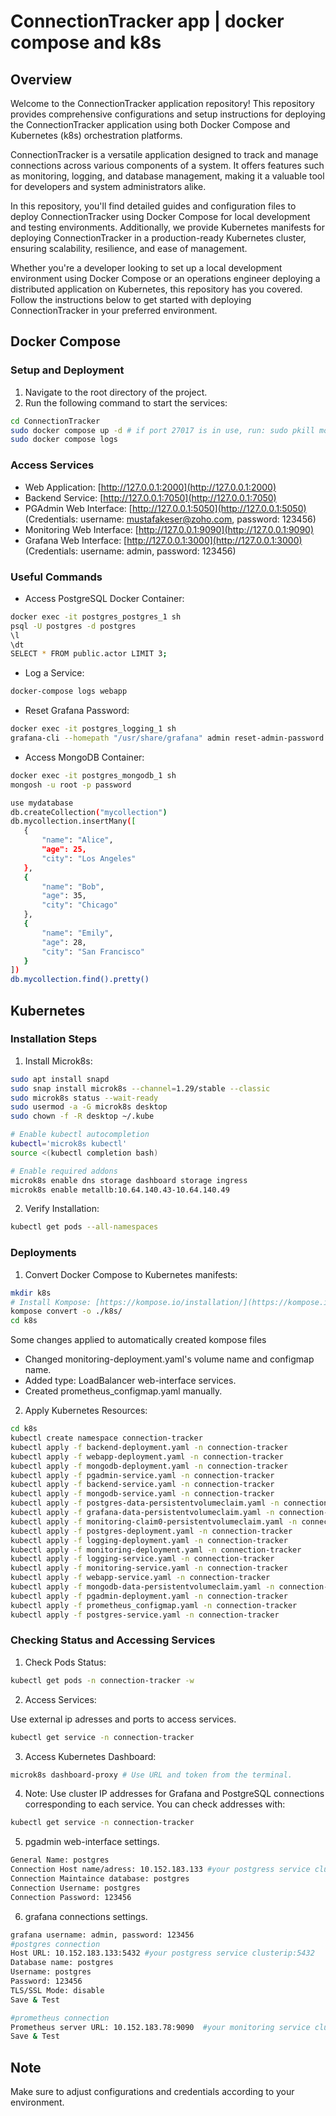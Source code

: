 # ConnectionTracker app | docker compose and k8s

## Overview

Welcome to the ConnectionTracker application repository! This repository provides comprehensive configurations and setup instructions for deploying the ConnectionTracker application using both Docker Compose and Kubernetes (k8s) orchestration platforms.

ConnectionTracker is a versatile application designed to track and manage connections across various components of a system. It offers features such as monitoring, logging, and database management, making it a valuable tool for developers and system administrators alike.

In this repository, you'll find detailed guides and configuration files to deploy ConnectionTracker using Docker Compose for local development and testing environments. Additionally, we provide Kubernetes manifests for deploying ConnectionTracker in a production-ready Kubernetes cluster, ensuring scalability, resilience, and ease of management.

Whether you're a developer looking to set up a local development environment using Docker Compose or an operations engineer deploying a distributed application on Kubernetes, this repository has you covered. Follow the instructions below to get started with deploying ConnectionTracker in your preferred environment.

## Docker Compose

### Setup and Deployment

1. Navigate to the root directory of the project.
2. Run the following command to start the services:

```bash
cd ConnectionTracker
sudo docker compose up -d # if port 27017 is in use, run: sudo pkill mongod
sudo docker compose logs
```

### Access Services

- Web Application: [http://127.0.0.1:2000](http://127.0.0.1:2000)
- Backend Service: [http://127.0.0.1:7050](http://127.0.0.1:7050)
- PGAdmin Web Interface: [http://127.0.0.1:5050](http://127.0.0.1:5050) (Credentials: username: mustafakeser@zoho.com, password: 123456)
- Monitoring Web Interface: [http://127.0.0.1:9090](http://127.0.0.1:9090)
- Grafana Web Interface: [http://127.0.0.1:3000](http://127.0.0.1:3000) (Credentials: username: admin, password: 123456)

### Useful Commands

- Access PostgreSQL Docker Container:

```bash
docker exec -it postgres_postgres_1 sh
psql -U postgres -d postgres
\l
\dt
SELECT * FROM public.actor LIMIT 3;
```

- Log a Service:

```bash
docker-compose logs webapp
```

- Reset Grafana Password:

```bash
docker exec -it postgres_logging_1 sh
grafana-cli --homepath "/usr/share/grafana" admin reset-admin-password 123456
```

- Access MongoDB Container:

```bash
docker exec -it postgres_mongodb_1 sh
mongosh -u root -p password

use mydatabase
db.createCollection("mycollection")
db.mycollection.insertMany([
   {
       "name": "Alice",
       "age": 25,
       "city": "Los Angeles"
   },
   {
       "name": "Bob",
       "age": 35,
       "city": "Chicago"
   },
   {
       "name": "Emily",
       "age": 28,
       "city": "San Francisco"
   }
])
db.mycollection.find().pretty()
```

## Kubernetes

### Installation Steps

1. Install Microk8s:

```bash
sudo apt install snapd
sudo snap install microk8s --channel=1.29/stable --classic
sudo microk8s status --wait-ready
sudo usermod -a -G microk8s desktop
sudo chown -f -R desktop ~/.kube

# Enable kubectl autocompletion
kubectl='microk8s kubectl'
source <(kubectl completion bash)

# Enable required addons
microk8s enable dns storage dashboard storage ingress
microk8s enable metallb:10.64.140.43-10.64.140.49
```

2. Verify Installation:

```bash
kubectl get pods --all-namespaces 
```

### Deployments

1. Convert Docker Compose to Kubernetes manifests:

```bash
mkdir k8s
# Install Kompose: [https://kompose.io/installation/](https://kompose.io/installation/)
kompose convert -o ./k8s/
cd k8s
```
Some changes applied to automatically created kompose files
* Changed monitoring-deployment.yaml's volume name and configmap name.
* Added type: LoadBalancer web-interface services.
* Created prometheus_configmap.yaml manually.

2. Apply Kubernetes Resources:

```bash
cd k8s
kubectl create namespace connection-tracker
kubectl apply -f backend-deployment.yaml -n connection-tracker
kubectl apply -f webapp-deployment.yaml -n connection-tracker
kubectl apply -f mongodb-deployment.yaml -n connection-tracker
kubectl apply -f pgadmin-service.yaml -n connection-tracker
kubectl apply -f backend-service.yaml -n connection-tracker
kubectl apply -f mongodb-service.yaml -n connection-tracker
kubectl apply -f postgres-data-persistentvolumeclaim.yaml -n connection-tracker
kubectl apply -f grafana-data-persistentvolumeclaim.yaml -n connection-tracker
kubectl apply -f monitoring-claim0-persistentvolumeclaim.yaml -n connection-tracker
kubectl apply -f postgres-deployment.yaml -n connection-tracker
kubectl apply -f logging-deployment.yaml -n connection-tracker
kubectl apply -f monitoring-deployment.yaml -n connection-tracker
kubectl apply -f logging-service.yaml -n connection-tracker
kubectl apply -f monitoring-service.yaml -n connection-tracker
kubectl apply -f webapp-service.yaml -n connection-tracker
kubectl apply -f mongodb-data-persistentvolumeclaim.yaml -n connection-tracker
kubectl apply -f pgadmin-deployment.yaml -n connection-tracker
kubectl apply -f prometheus_configmap.yaml -n connection-tracker
kubectl apply -f postgres-service.yaml -n connection-tracker
```

### Checking Status and Accessing Services

1. Check Pods Status:

```bash
kubectl get pods -n connection-tracker -w
```

2. Access Services:

Use external ip adresses and ports to access services.

```bash
kubectl get service -n connection-tracker
```

3. Access Kubernetes Dashboard:

```bash
microk8s dashboard-proxy # Use URL and token from the terminal.
```

4. Note: Use cluster IP addresses for Grafana and PostgreSQL connections corresponding to each service. You can check addresses with:

```bash
kubectl get service -n connection-tracker
```

5. pgadmin web-interface settings.
```bash
General Name: postgres
Connection Host name/adress: 10.152.183.133 #your postgress service cluster ip
Connection Maintaince database: postgres
Connection Username: postgres
Connection Password: 123456
```
6. grafana connections settings.

```bash
grafana username: admin, password: 123456
#postgres connection
Host URL: 10.152.183.133:5432 #your postgress service clusterip:5432
Database name: postgres
Username: postgres
Password: 123456
TLS/SSL Mode: disable
Save & Test

#prometheus connection
Prometheus server URL: 10.152.183.78:9090  #your monitoring service clusterip:9090 or externalip:9090
Save & Test
```

## Note

Make sure to adjust configurations and credentials according to your environment.
